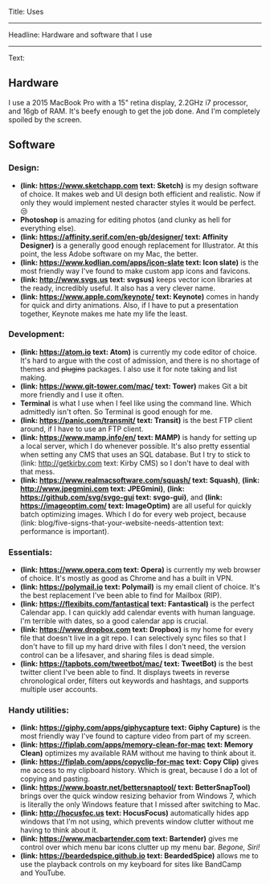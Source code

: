 Title: Uses

----

Headline: Hardware and software that I use

----

Text:

## Hardware
I use a 2015 MacBook Pro with a 15" retina display, 2.2GHz i7 processor, and 16gb of RAM. It's beefy enough to get the job done. And I'm completely spoiled by the screen.

## Software

### Design:
- **(link: https://www.sketchapp.com text: Sketch)** is my design software of choice. It makes web and UI design both efficient and realistic. Now if only they would implement nested character styles it would be perfect. 😒
- **Photoshop** is amazing for editing photos (and clunky as hell for everything else).
- **(link: https://affinity.serif.com/en-gb/designer/ text: Affinity Designer)** is a generally good enough replacement for Illustrator. At this point, the less Adobe software on my Mac, the better.
- **(link: https://www.kodlian.com/apps/icon-slate text: Icon slate)** is the most friendly way I've found to make custom app icons and favicons.
- **(link: http://www.svgs.us text: svgsus)** keeps vector icon libraries at the ready, incredibly useful. It also has a very clever name.
- **(link: https://www.apple.com/keynote/ text: Keynote)** comes in handy for quick and dirty animations. Also, if I have to put a presentation together, Keynote makes me hate my life the least.


### Development:
- **(link: https://atom.io text: Atom)** is currently my code editor of choice. It's hard to argue with the cost of admission, and there is no shortage of themes and ~~plugins~~ packages. I also use it for note taking and list making.
- **(link: https://www.git-tower.com/mac/ text: Tower)** makes Git a bit more friendly and I use it often.
- **Terminal** is what I use when I feel like using the command line. Which admittedly isn't often. So Terminal is good enough for me.
- **(link: https://panic.com/transmit/ text: Transit)** is the best FTP client around, if I have to use an FTP client.
- **(link: https://www.mamp.info/en/ text: MAMP)** is handy for setting up a local server, which I do whenever possible. It's also pretty essential when setting any CMS that uses an SQL database. But I try to stick to (link: http://getkirby.com text: Kirby CMS) so I don't have to deal with that mess.
- **(link: https://www.realmacsoftware.com/squash/ text: Squash)**, **(link: http://www.jpegmini.com text: JPEGmini)**, **(link: https://github.com/svg/svgo-gui text: svgo-gui)**, and **(link: https://imageoptim.com/ text: ImageOptim)** are all useful for quickly batch optimizing images. Which I do for every web project, because (link: blog/five-signs-that-your-website-needs-attention text: performance is important).

### Essentials:
- **(link: https://www.opera.com text: Opera)** is currently my web browser of choice. It's mostly as good as Chrome and has a built in VPN.
- **(link: https://polymail.io text: Polymail)** is my email client of choice. It's the best replacement I've been able to find for Mailbox (RIP).
- **(link: https://flexibits.com/fantastical text: Fantastical)** is the perfect Calendar app. I can quickly add calendar events with human language. I'm terrible with dates, so a good calendar app is crucial.
- **(link: https://www.dropbox.com text: Dropbox)** is my home for every file that doesn't live in a git repo. I can selectively sync files so that I don't have to fill up my hard drive with files I don't need, the version control can be a lifesaver, and sharing files is dead simple.
- **(link: https://tapbots.com/tweetbot/mac/ text: TweetBot)** is the best twitter client I've been able to find. It displays tweets in reverse chronological order, filters out keywords and hashtags, and supports multiple user accounts.

### Handy utilities:
- **(link: https://giphy.com/apps/giphycapture text: Giphy Capture)** is the most friendly way I've found to capture video from part of my screen.
- **(link: https://fiplab.com/apps/memory-clean-for-mac text: Memory Clean)** optimizes my available RAM without me having to think about it.
- **(link: https://fiplab.com/apps/copyclip-for-mac text: Copy Clip)** gives me access to my clipboard history. Which is great, because I do a lot of copying and pasting.
- **(link: https://www.boastr.net/bettersnaptool/ text: BetterSnapTool)** brings over the quick window resizing behavior from Windows 7, which is literally the only Windows feature that I missed after switching to Mac.
- **(link: http://hocusfoc.us text: HocusFocus)** automatically hides app windows that I'm not using, which prevents window clutter without me having to think about it.
- **(link: https://www.macbartender.com text: Bartender)** gives me control over which menu bar icons clutter up my menu bar. *Begone, Siri!*
- **(link: https://beardedspice.github.io text: BeardedSpice)** allows me to use the playback controls on my keyboard for sites like BandCamp and YouTube.
